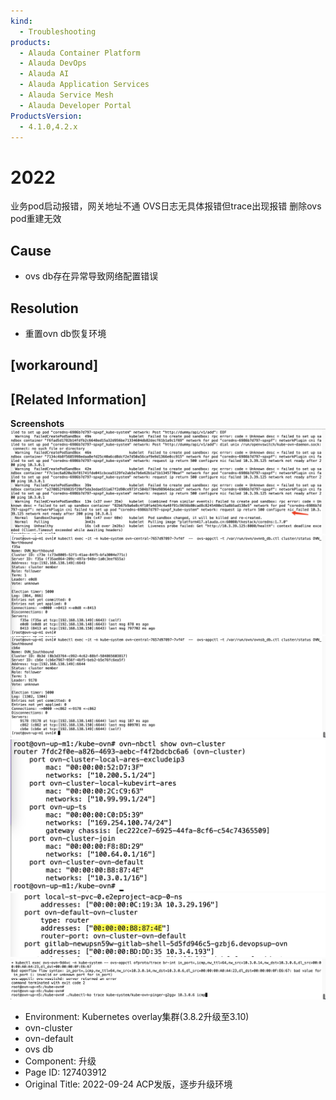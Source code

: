 ```yaml
---
kind:
  - Troubleshooting
products:
  - Alauda Container Platform
  - Alauda DevOps
  - Alauda AI
  - Alauda Application Services
  - Alauda Service Mesh
  - Alauda Developer Portal
ProductsVersion:
  - 4.1.0,4.2.x
---
```

<!-- A type of document that involves encountering a fault, diagnosing it, performing root cause analysis, and providing solutions. -->

# 2022

业务pod启动报错，网关地址不通 OVS日志无具体报错但trace出现报错 删除ovs pod重建无效

## Cause
- ovs db存在异常导致网络配置错误

## Resolution
- 重置ovn db恢复环境

## [workaround]

## [Related Information]
**Screenshots**
![](assets/2022-09-24-acpfa-ban-zhu-bu-sheng-ji-huan-jing/image2022-9-27_9-35-39.png)
![](assets/2022-09-24-acpfa-ban-zhu-bu-sheng-ji-huan-jing/image2022-9-27_9-36-17.png)
![](assets/2022-09-24-acpfa-ban-zhu-bu-sheng-ji-huan-jing/image2022-9-27_9-36-26.png)
![](assets/2022-09-24-acpfa-ban-zhu-bu-sheng-ji-huan-jing/image2022-9-27_9-39-38.png)
![](assets/2022-09-24-acpfa-ban-zhu-bu-sheng-ji-huan-jing/image2022-9-27_9-39-45.png)
![](assets/2022-09-24-acpfa-ban-zhu-bu-sheng-ji-huan-jing/image2022-9-27_9-40-50.png)
- Environment: Kubernetes overlay集群(3.8.2升级至3.10)
- ovn-cluster
- ovn-default
- ovs db
- Component: 升级
- Page ID: 127403912
- Original Title: 2022-09-24 ACP发版，逐步升级环境
